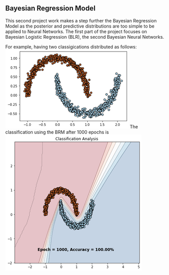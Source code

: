 ## Bayesian Regression Model

This second project work makes a step further the Bayesian Regression Model as the posterior and
predictive distributions are too simple to be applied to Neural Networks.
The first part of the project focuses on Bayesian Logistic Regression (BLR), the second Bayesian
Neural Networks.

For example, having two classigications distributed as 
follows: 
![](../../img/nonLinearInput.png)
The classification using the BRM after 1000 epochs is 
![](../../img/nonLinearOutput.png)

